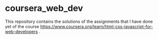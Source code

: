 # coursera_web_dev
This repository contains the solutions of the assignments that I have done yet of the course https://www.coursera.org/learn/html-css-javascript-for-web-developers .

